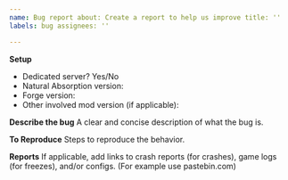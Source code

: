```yaml
---
name: Bug report about: Create a report to help us improve title: ''
labels: bug assignees: ''

---
```


**Setup**

- Dedicated server? Yes/No
- Natural Absorption version:
- Forge version:
- Other involved mod version (if applicable):

**Describe the bug**
A clear and concise description of what the bug is.

**To Reproduce**
Steps to reproduce the behavior.

**Reports**
If applicable, add links to crash reports (for crashes), game logs (for freezes), and/or configs. (For example use pastebin.com)

